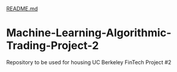 [README.md](https://github.com/SantiagoSR-1/Machine-Learning-Algorithmic-Trading-Project-2/files/6788579/README.md)
# Machine-Learning-Algorithmic-Trading-Project-2
Repository to be used for housing UC Berkeley FinTech Project #2
